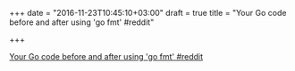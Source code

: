 +++
date = "2016-11-23T10:45:10+03:00"
draft = true
title = "Your Go code before and after using 'go fmt'  #reddit"

+++

<p><a href="https://t.co/yS3SkXRvwI">Your Go code before and after using 'go fmt'  #reddit</a></p>
